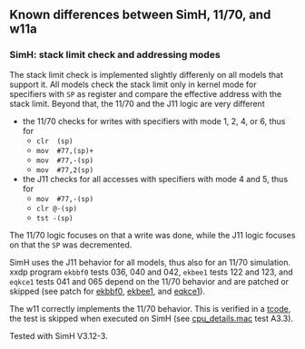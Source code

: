## Known differences between SimH, 11/70, and w11a

### SimH: stack limit check and addressing modes

The stack limit check is implemented slightly differenly on all models that
support it. All models check the stack limit only in kernel mode for specifiers
with `SP` as register and compare the effective address with the stack limit.
Beyond that, the 11/70 and the J11 logic are very different
- the 11/70 checks for writes with specifiers with mode 1, 2, 4, or 6, thus for
  - `clr  (sp)`
  - `mov  #77,(sp)+`
  - `mov  #77,-(sp)`
  - `mov  #77,2(sp)`
- the J11 checks for all accesses with specifiers with mode 4 and 5, thus for
  - `mov  #77,-(sp)`
  - `clr @-(sp)`
  - `tst -(sp)`

The 11/70 logic focuses on that a write was done, while the J11 logic focuses
on that the `SP` was decremented.

SimH uses the J11 behavior for all models, thus also for an 11/70 simulation.  
xxdp program `ekbbf0` tests 036, 040 and 042,
`ekbee1` tests 122 and 123, and
`eqkce1` tests 041 and 065
depend on the 11/70 behavior and are patched or skipped
(see patch for [ekbbf0](../tools/xxdp/ekbbf0_patch_1170.scmd),
[ekbee1](../tools/xxdp/ekbee1_patch_1170.scmd), and
[eqkce1](../tools/xxdp/eqkce1_patch_1170.scmd)).

The w11 correctly implements the 11/70 behavior. This is verified in a
[tcode](../tools/tcode/README.md), the test is skipped when executed on SimH
(see [cpu_details.mac](../tools/tcode/cpu_details.mac) test A3.3).

Tested with SimH V3.12-3.
